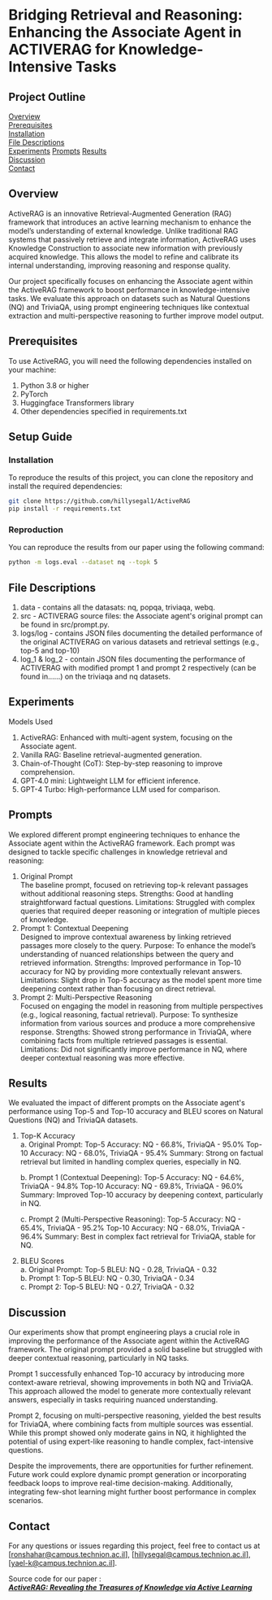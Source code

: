 # Bridging Retrieval and Reasoning: Enhancing the Associate Agent in ACTIVERAG for Knowledge-Intensive Tasks

## Project Outline
 [Overview](#overview)                             
 [Prerequisites](#prerequisites)                          
 [Installation](#installation)                      
 [File Descriptions](#file-descriptions)                         
 [Experiments](#experiments)
 [Prompts](#prompts)
 [Results](#results)                                    
 [Discussion](#discussion)                                      
 [Contact](#contact)

## Overview

ActiveRAG is an innovative Retrieval-Augmented Generation (RAG) framework that introduces an active learning mechanism to enhance the model’s understanding of external knowledge. Unlike traditional RAG systems that passively retrieve and integrate information, ActiveRAG uses Knowledge Construction to associate new information with previously acquired knowledge. This allows the model to refine and calibrate its internal understanding, improving reasoning and response quality.

Our project specifically focuses on enhancing the Associate agent within the ActiveRAG framework to boost performance in knowledge-intensive tasks. We evaluate this approach on datasets such as Natural Questions (NQ) and TriviaQA, using prompt engineering techniques like contextual extraction and multi-perspective reasoning to further improve model output.

## Prerequisites
To use ActiveRAG, you will need the following dependencies installed on your machine:

1. Python 3.8 or higher
2. PyTorch
3. Huggingface Transformers library
4. Other dependencies specified in requirements.txt

## Setup Guide
### Installation
To reproduce the results of this project, you can clone the repository and install the required dependencies:

```bash
git clone https://github.com/hillysegal1/ActiveRAG
pip install -r requirements.txt
```

### Reproduction
You can reproduce the results from our paper using the following command:
```bash
python -m logs.eval --dataset nq --topk 5
```

## File Descriptions

1. data - contains all the datasats: nq, popqa, triviaqa, webq.
2. src - ACTIVERAG source files: the Associate agent's original prompt can be found in src/prompt.py.
3. logs/log - contains JSON files documenting the detailed performance of the original ACTIVERAG on various datasets and retrieval settings (e.g., top-5 and top-10)
4. log_1 & log_2 - contain JSON files documenting the performance of ACTIVERAG with modified prompt 1 and prompt 2 respectively (can be found in......) on the triviaqa and nq datasets.

## Experiments
Models Used
1. ActiveRAG: Enhanced with multi-agent system, focusing on the Associate agent.
2. Vanilla RAG: Baseline retrieval-augmented generation.
3. Chain-of-Thought (CoT): Step-by-step reasoning to improve comprehension.
4. GPT-4.0 mini: Lightweight LLM for efficient inference.
5. GPT-4 Turbo: High-performance LLM used for comparison.

## Prompts
We explored different prompt engineering techniques to enhance the Associate agent within the ActiveRAG framework. Each prompt was designed to tackle specific challenges in knowledge retrieval and reasoning:

1. Original Prompt                         
The baseline prompt, focused on retrieving top-k relevant passages without additional reasoning steps.
Strengths: Good at handling straightforward factual questions.
Limitations: Struggled with complex queries that required deeper reasoning or integration of multiple pieces of knowledge.
2. Prompt 1: Contextual Deepening                      
Designed to improve contextual awareness by linking retrieved passages more closely to the query.
Purpose: To enhance the model’s understanding of nuanced relationships between the query and retrieved information.
Strengths: Improved performance in Top-10 accuracy for NQ by providing more contextually relevant answers.
Limitations: Slight drop in Top-5 accuracy as the model spent more time deepening context rather than focusing on direct retrieval.
3. Prompt 2: Multi-Perspective Reasoning                        
Focused on engaging the model in reasoning from multiple perspectives (e.g., logical reasoning, factual retrieval).
Purpose: To synthesize information from various sources and produce a more comprehensive response.
Strengths: Showed strong performance in TriviaQA, where combining facts from multiple retrieved passages is essential.
Limitations: Did not significantly improve performance in NQ, where deeper contextual reasoning was more effective.


## Results
We evaluated the impact of different prompts on the Associate agent's performance using Top-5 and Top-10 accuracy and BLEU scores on Natural Questions (NQ) and TriviaQA datasets.

1. Top-K Accuracy                                                    
   a. Original Prompt:
   Top-5 Accuracy: NQ - 66.8%, TriviaQA - 95.0%
   Top-10 Accuracy: NQ - 68.0%, TriviaQA - 95.4%
   Summary: Strong on factual retrieval but limited in handling complex queries, especially in NQ.
   
   b. Prompt 1 (Contextual Deepening):
   Top-5 Accuracy: NQ - 64.6%, TriviaQA - 94.8%
   Top-10 Accuracy: NQ - 69.8%, TriviaQA - 96.0%
   Summary: Improved Top-10 accuracy by deepening context, particularly in NQ.
   
   c. Prompt 2 (Multi-Perspective Reasoning):
   Top-5 Accuracy: NQ - 65.4%, TriviaQA - 95.2%
   Top-10 Accuracy: NQ - 68.0%, TriviaQA - 96.4%
   Summary: Best in complex fact retrieval for TriviaQA, stable for NQ.

2. BLEU Scores                 
   a. Original Prompt:
   Top-5 BLEU: NQ - 0.28, TriviaQA - 0.32                          
   b. Prompt 1:
   Top-5 BLEU: NQ - 0.30, TriviaQA - 0.34                        
   c. Prompt 2:
   Top-5 BLEU: NQ - 0.27, TriviaQA - 0.32

## Discussion
Our experiments show that prompt engineering plays a crucial role in improving the performance of the Associate agent within the ActiveRAG framework. The original prompt provided a solid baseline but struggled with deeper contextual reasoning, particularly in NQ tasks.

Prompt 1 successfully enhanced Top-10 accuracy by introducing more context-aware retrieval, showing improvements in both NQ and TriviaQA. This approach allowed the model to generate more contextually relevant answers, especially in tasks requiring nuanced understanding.

Prompt 2, focusing on multi-perspective reasoning, yielded the best results for TriviaQA, where combining facts from multiple sources was essential. While this prompt showed only moderate gains in NQ, it highlighted the potential of using expert-like reasoning to handle complex, fact-intensive questions.

Despite the improvements, there are opportunities for further refinement. Future work could explore dynamic prompt generation or incorporating feedback loops to improve real-time decision-making. Additionally, integrating few-shot learning might further boost performance in complex scenarios.
   
## Contact
For any questions or issues regarding this project, feel free to contact us at [ronshahar@campus.technion.ac.il], [hillysegal@campus.technion.ac.il], [yael-k@campus.technion.ac.il].

Source code for our paper :  
***[ActiveRAG: Revealing the Treasures of Knowledge via Active Learning](https://arxiv.org/abs/2402.13547)***
